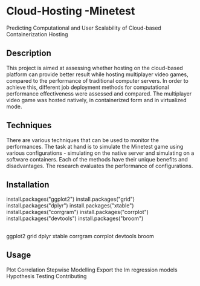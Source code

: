# Cloud-Hosting -Minetest
Predicting Computational and User Scalability of  Cloud-based Containerization Hosting

## Description 
This project is aimed at assessing whether hosting on the cloud-based platform can provide better result while hosting multiplayer video games, compared to the performance of traditional computer servers. 
In order to achieve this, different job deployment methods for computational performance effectiveness were assessed and compared. The multiplayer video game was hosted natively, in containerized form and in virtualized mode. 

## Techniques 
There are various techniques that can be used to monitor the performances. The task at hand is to simulate the Minetest game using various configurations - simulating on the native server and simulating on a software containers. Each of the methods have their unique benefits and disadvantages. The research evaluates the performance of configurations. 

## Installation
install.packages("ggplot2") 
install.packages("grid") 
install.packages("dplyr") 
install.packages("xtable")
install.packages("corrgram")
install.packages("corrplot")
install.packages("devtools") install.packages("broom")

##
ggplot2 grid dplyr xtable corrgram corrplot devtools broom

## Usage
Plot
Correlation
Stepwise
Modelling
Export the lm regression models
Hypothesis Testing
Contributing
